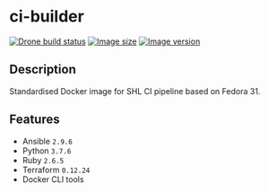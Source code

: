 # ci-builder

[![Drone build status](https://img.shields.io/drone/build/selfhosting-lab/ci-builder/master?label=BUILD&logo=drone&style=for-the-badge)](https://cloud.drone.io/selfhosting-lab/ci-builder/)
[![Image size](https://img.shields.io/docker/image-size/selfhostinglab/ci-builder/latest?logo=docker&logoColor=ffffff&style=for-the-badge)](https://hub.docker.com/repository/docker/selfhostinglab/ci-builder/)
[![Image version](https://img.shields.io/docker/v/selfhostinglab/ci-builder?logo=docker&logoColor=ffffff&style=for-the-badge)](https://hub.docker.com/repository/docker/selfhostinglab/ci-builder/)


## Description

Standardised Docker image for SHL CI pipeline based on Fedora 31.

## Features

- Ansible `2.9.6`
- Python `3.7.6`
- Ruby `2.6.5`
- Terraform `0.12.24`
- Docker CLI tools
